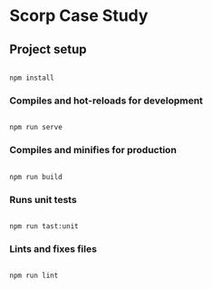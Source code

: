# Scorp Case Study

  

## Project setup

```

npm install

```

  

### Compiles and hot-reloads for development

```

npm run serve

```

  

### Compiles and minifies for production

```

npm run build

```

### Runs unit tests

```

npm run tast:unit

```

### Lints and fixes files

```

npm run lint

```